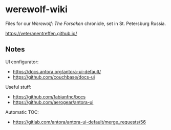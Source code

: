 # werewolf-wiki

Files for our _Werewolf: The Forsaken_ chronicle, set in St. Petersburg Russia.

https://veteranentreffen.github.io/

## Notes

UI configurator:

- https://docs.antora.org/antora-ui-default/
- https://github.com/couchbase/docs-ui

Useful stuff:

- https://github.com/fabianfnc/bocs
- https://github.com/aerogear/antora-ui

Automatic TOC:

- https://gitlab.com/antora/antora-ui-default/merge_requests/56
